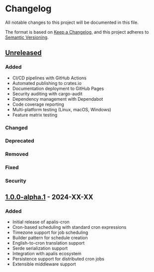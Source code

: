 # Changelog

All notable changes to this project will be documented in this file.

The format is based on [Keep a Changelog](https://keepachangelog.com/en/1.0.0/),
and this project adheres to [Semantic Versioning](https://semver.org/spec/v2.0.0.html).

## [Unreleased]

### Added
- CI/CD pipelines with GitHub Actions
- Automated publishing to crates.io
- Documentation deployment to GitHub Pages
- Security auditing with cargo-audit
- Dependency management with Dependabot
- Code coverage reporting
- Multi-platform testing (Linux, macOS, Windows)
- Feature matrix testing

### Changed

### Deprecated

### Removed

### Fixed

### Security

## [1.0.0-alpha.1] - 2024-XX-XX

### Added
- Initial release of apalis-cron
- Cron-based scheduling with standard cron expressions
- Timezone support for job scheduling
- Builder pattern for schedule creation
- English-to-cron translation support
- Serde serialization support
- Integration with apalis ecosystem
- Persistence support for distributed cron jobs
- Extensible middleware support

[Unreleased]: https://github.com/apalis-dev/apalis-cron/compare/v1.0.0-alpha.1...HEAD
[1.0.0-alpha.1]: https://github.com/apalis-dev/apalis-cron/releases/tag/v1.0.0-alpha.1